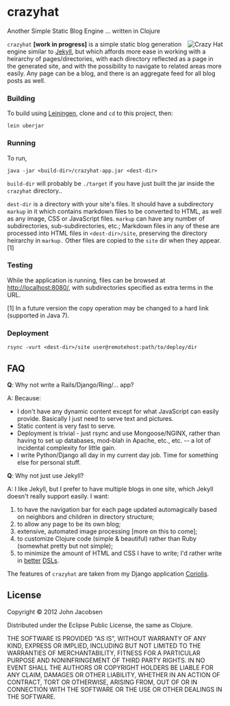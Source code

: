 # crazyhat

Another Simple Static Blog Engine ... written in Clojure

<img
src="https://raw.github.com/eigenhombre/crazyhat/master/crazyhat.png"
alt="Crazy Hat" title="Crazy Hat" align="right" />

`crazyhat` **[work in progress]** is a simple static blog generation
engine similar to [Jekyll](https://github.com/mojombo/jekyll), but
which affords more ease in working with a heirarchy of
pages/directories, with each directory reflected as a page in the
generated site, and with the possibility to navigate to related areas
more easily. Any page can be a blog, and there is an aggregate feed
for all blog posts as well.

### Building

To build using [Leiningen](https://github.com/technomancy/leiningen),
clone and `cd` to this project, then:

    lein uberjar

### Running

To run,

    java -jar <build-dir>/crazyhat-app.jar <dest-dir>

`build-dir` will probably be `./target` if you have just built the jar
inside the `crazyhat` directory..

`dest-dir` is a directory with your site's files. It should have a
subdirectory `markup` in it which contains markdown files to be
converted to HTML, as well as any image, CSS or JavaScript files.
`markup` can have any number of subdirectories, sub-subdirectories,
etc.; Markdown files in any of these are processed into HTML files in
`<dest-dir>/site`, preserving the directory heirarchy in `markup.`
Other files are copied to the `site` dir when they appear.[1]

### Testing

While the application is running, files can be browsed at
[http://localhost:8080/](http://localhost:8080/), with subdirectories
specified as extra terms in the URL.

[1] In a future version the copy operation may be changed to a hard
link (supported in Java 7).

### Deployment

    rsync -vurt <dest-dir>/site user@remotehost:path/to/deploy/dir

## FAQ

**Q**: Why not write a Rails/Django/Ring/... app?

A: Because:

- I don't have any dynamic content except for what JavaScript can
easily provide.  Basically I just need to serve text and pictures.
- Static content is very fast to serve.
- Deployment is trivial - just rsync and use Mongoose/NGINX, rather
than having to set up databases, mod-blah in Apache, etc., etc. -- a
lot of incidental complexity for little gain.
- I write Python/Django all day in my current day job.  Time for something
else for personal stuff.

**Q**: Why not just use Jekyll?

A: I like Jekyll, but I prefer to have multiple blogs in one site,
which Jekyll doesn't really support easily.  I want:

1. to have the navigation bar for each page updated automagically based on
neighbors and children in directory structure;
1. to allow any page to be its own blog;
1. extensive, automated image processing [more on this to come];
1. to customize Clojure code (simple & beautiful) rather than Ruby
(somewhat pretty but not simple);
1. to minimize the amount of HTML and CSS I have to write; I'd rather
write in [better](https://github.com/weavejester/hiccup) [DSLs](https://github.com/paraseba/cssgen).

The features of `crazyhat` are taken from my Django application
[Coriolis](http://www.npxdesigns.com/projects/coriolis/).

## License

Copyright © 2012 John Jacobsen

Distributed under the Eclipse Public License, the same as Clojure.

THE SOFTWARE IS PROVIDED "AS IS", WITHOUT WARRANTY OF ANY KIND, EXPRESS OR
IMPLIED, INCLUDING BUT NOT LIMITED TO THE WARRANTIES OF MERCHANTABILITY,
FITNESS FOR A PARTICULAR PURPOSE AND NONINFRINGEMENT OF THIRD PARTY RIGHTS. IN
NO EVENT SHALL THE AUTHORS OR COPYRIGHT HOLDERS BE LIABLE FOR ANY CLAIM,
DAMAGES OR OTHER LIABILITY, WHETHER IN AN ACTION OF CONTRACT, TORT OR
OTHERWISE, ARISING FROM, OUT OF OR IN CONNECTION WITH THE SOFTWARE OR THE USE
OR OTHER DEALINGS IN THE SOFTWARE.
